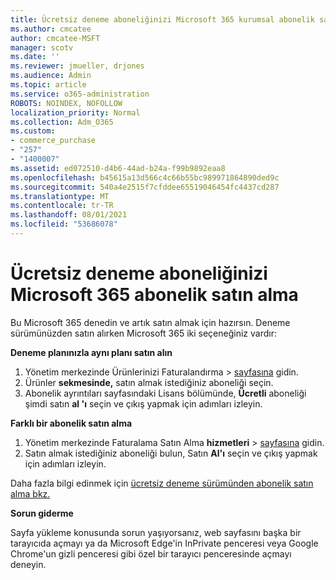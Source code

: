 ```yaml
---
title: Ücretsiz deneme aboneliğinizi Microsoft 365 kurumsal abonelik satın alma
ms.author: cmcatee
author: cmcatee-MSFT
manager: scotv
ms.date: ''
ms.reviewer: jmueller, drjones
ms.audience: Admin
ms.topic: article
ms.service: o365-administration
ROBOTS: NOINDEX, NOFOLLOW
localization_priority: Normal
ms.collection: Adm_O365
ms.custom:
- commerce_purchase
- "257"
- "1400007"
ms.assetid: ed072510-d4b6-44ad-b24a-f99b9892eaa8
ms.openlocfilehash: b45615a13d566c4c66b55bc989971864890ded9c
ms.sourcegitcommit: 540a4e2515f7cfddee65519046454fc4437cd287
ms.translationtype: MT
ms.contentlocale: tr-TR
ms.lasthandoff: 08/01/2021
ms.locfileid: "53686078"
---
```

# <a name="buy-a-subscription-to-microsoft-365-from-your-free-trial"></a>Ücretsiz deneme aboneliğinizi Microsoft 365 abonelik satın alma

Bu Microsoft 365 denedin ve artık satın almak için hazırsın. Deneme sürümünüzden satın alırken Microsoft 365 iki seçeneğiniz vardır:
  
 **Deneme planınızla aynı planı satın alın**
  
1. Yönetim merkezinde Ürünlerinizi Faturalandırma  \> [sayfasına](https://go.microsoft.com/fwlink/p/?linkid=842054) gidin.
2. Ürünler **sekmesinde,** satın almak istediğiniz aboneliği seçin.
3. Abonelik ayrıntıları sayfasındaki Lisans bölümünde, **Ücretli** aboneliği şimdi satın **al 'ı** seçin ve çıkış yapmak için adımları izleyin.
 
**Farklı bir abonelik satın alma**
  
1. Yönetim merkezinde Faturalama Satın Alma **hizmetleri** \> [sayfasına](https://go.microsoft.com/fwlink/p/?linkid=868433) gidin.
2. Satın almak istediğiniz aboneliği bulun, Satın **Al'ı** seçin ve çıkış yapmak için adımları izleyin.

Daha fazla bilgi edinmek için [ücretsiz deneme sürümünden abonelik satın alma bkz.](/microsoft-365/commerce/try-or-buy-microsoft-365#buy-a-subscription-from-your-free-trial)

**Sorun giderme**

Sayfa yükleme konusunda sorun yaşıyorsanız, web sayfasını başka bir tarayıcıda açmayı ya da Microsoft Edge'in InPrivate penceresi veya Google Chrome'un gizli penceresi gibi özel bir tarayıcı penceresinde açmayı deneyin.